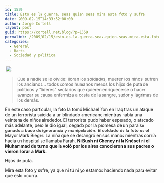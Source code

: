 ```yaml
---
id: 1559
title: Esto es la guerra, seas quien seas mira esta foto y sufre
date: 2009-02-15T14:33:52+00:00
author: Jorge Cortell
layout: post
guid: https://cortell.net/blog/?p=1559
permalink: /2009/02/15/esto-es-la-guerra-seas-quien-seas-mira-esta-foto-y-sufre/
categories:
  - General
  - Rants
  - Sociedad y polí­tica
---
```

 [![](https://pixdaus.com/pics/kxdcpXmRBXYN.jpg)](https://pixdaus.com/single.php?id=5008&from=embed)

> Que a nadie se le olvide: lloran los soldados, mueren los niños, sufren los ancianos... todos somos humanos menos los hijos de puta de políticos y "líderes" sectarios que quieren enriquecerse o hacer avanzar su causa enfermiza a costa de la sangre, sudor y lágrimas de los demás.

En este caso particular, la foto la tomó Michael Yon en Iraq tras un ataque de un terrorista suicida a un blindado americano mientras había una veintena de niños alrededor. El terrorista pudo haber esperado, o atacado más adelante, pero le dio igual, cegado por la promesa de un paraiso ganado a base de ignorancia y manipulación. El soldado de la foto es el Mayor Mark Bieger. La niña que se desangró en sus manos mientras corría hacia un hospital se llamaba Farah. **Ni Bush ni Cheney ni la Knéset ni el Muhammad de turno que la voló por los aires conocieron a sus padres o vieron llorar a Mark.**

Hijos de puta.

Mira esta foto y sufre, ya que ni tú ni yo estamos haciendo nada para evitar que esto ocurra.